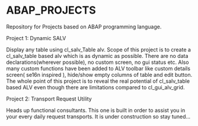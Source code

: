 # ABAP_PROJECTS
Repository for Projects based on ABAP programming language.

Project 1: Dynamic SALV

Display any table using cl_salv_Table alv. Scope of this project is to create a cl_salv_table based alv which is
as dynamic as possible. There are no data declarations(wherever possible), no custom screen, no gui status etc.
Also many custom functions have been added to ALV toolbar like custom details screen( se16n inspired ), 
hide/show empty columns of table and edit button. The whole point of this project is to reveal the real potential of 
cl_salv_table based ALV even though there are limitations compared to cl_gui_alv_grid.

Project 2: Transport Request Utility

Heads up functional consultants. This one is built in order to assist you in your every daily request transports.
It is under construction so stay tuned...
